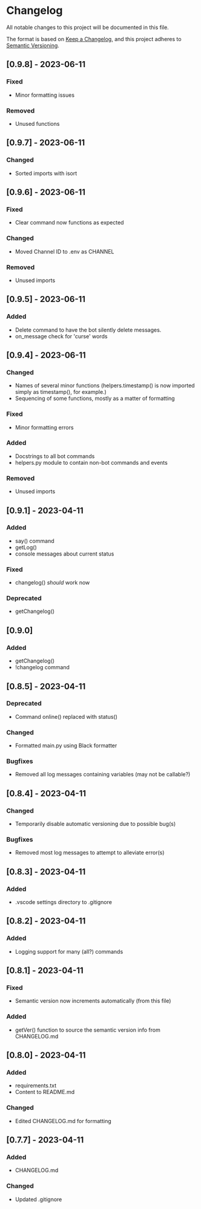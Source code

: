 # Changelog

All notable changes to this project will be documented in this file.

The format is based on [Keep a Changelog](https://keepachangelog.com/en/1.0.0/), and this project adheres to [Semantic Versioning](https://semver.org/spec/v2.0.0.html).

## [0.9.8] - 2023-06-11

### Fixed
- Minor formatting issues

### Removed
- Unused functions

## [0.9.7] - 2023-06-11

### Changed
- Sorted imports with isort

## [0.9.6] - 2023-06-11

### Fixed
- Clear command now functions as expected

### Changed
- Moved Channel ID to .env as CHANNEL

### Removed
- Unused imports

## [0.9.5] - 2023-06-11

### Added
- Delete command to have the bot silently delete messages.
- on_message check for 'curse' words

## [0.9.4] - 2023-06-11

### Changed
- Names of several minor functions (helpers.timestamp() is now imported simply as timestamp(), for example.)
- Sequencing of some functions, mostly as a matter of formatting

### Fixed
- Minor formatting errors

### Added
- Docstrings to all bot commands
- helpers.py module to contain non-bot commands and events

### Removed
- Unused imports


## [0.9.1] - 2023-04-11

### Added
- say() command
- getLog()
- console messages about current status

### Fixed
- changelog() *should* work now

### Deprecated
- getChangelog()

## [0.9.0]

### Added
- getChangelog()
- !changelog command

## [0.8.5] - 2023-04-11

### Deprecated
- Command online() replaced with status()

### Changed
- Formatted main.py using Black formatter

### Bugfixes
- Removed all log messages containing variables (may not be callable?)

## [0.8.4] - 2023-04-11

### Changed
- Temporarily disable automatic versioning due to possible bug(s)

### Bugfixes
- Removed most log messages to attempt to alleviate error(s)

## [0.8.3] - 2023-04-11

### Added
- .vscode settings directory to .gitignore

## [0.8.2] - 2023-04-11

### Added
- Logging support for many (all?) commands

## [0.8.1] - 2023-04-11

### Fixed
- Semantic version now increments automatically (from this file)

### Added
- getVer() function to source the semantic version info from CHANGELOG.md

## [0.8.0] - 2023-04-11

### Added
- requirements.txt
- Content to README.md

### Changed
- Edited CHANGELOG.md for formatting

## [0.7.7] - 2023-04-11

### Added
- CHANGELOG.md

### Changed
- Updated .gitignore
